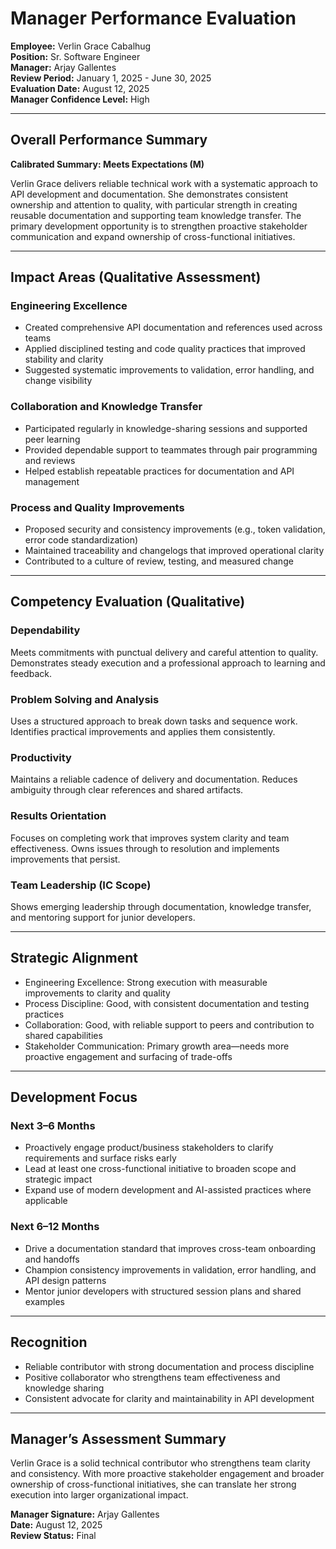 # Manager Performance Evaluation

**Employee:** Verlin Grace Cabalhug  
**Position:** Sr. Software Engineer  
**Manager:** Arjay Gallentes  
**Review Period:** January 1, 2025 - June 30, 2025  
**Evaluation Date:** August 12, 2025  
**Manager Confidence Level:** High

---

## Overall Performance Summary

**Calibrated Summary: Meets Expectations (M)**

Verlin Grace delivers reliable technical work with a systematic approach to API development and documentation. She demonstrates consistent ownership and attention to quality, with particular strength in creating reusable documentation and supporting team knowledge transfer. The primary development opportunity is to strengthen proactive stakeholder communication and expand ownership of cross-functional initiatives.

---

## Impact Areas (Qualitative Assessment)

### Engineering Excellence
- Created comprehensive API documentation and references used across teams
- Applied disciplined testing and code quality practices that improved stability and clarity
- Suggested systematic improvements to validation, error handling, and change visibility

### Collaboration and Knowledge Transfer
- Participated regularly in knowledge-sharing sessions and supported peer learning
- Provided dependable support to teammates through pair programming and reviews
- Helped establish repeatable practices for documentation and API management

### Process and Quality Improvements
- Proposed security and consistency improvements (e.g., token validation, error code standardization)
- Maintained traceability and changelogs that improved operational clarity
- Contributed to a culture of review, testing, and measured change

---

## Competency Evaluation (Qualitative)

### Dependability
Meets commitments with punctual delivery and careful attention to quality. Demonstrates steady execution and a professional approach to learning and feedback.

### Problem Solving and Analysis
Uses a structured approach to break down tasks and sequence work. Identifies practical improvements and applies them consistently.

### Productivity
Maintains a reliable cadence of delivery and documentation. Reduces ambiguity through clear references and shared artifacts.

### Results Orientation
Focuses on completing work that improves system clarity and team effectiveness. Owns issues through to resolution and implements improvements that persist.

### Team Leadership (IC Scope)
Shows emerging leadership through documentation, knowledge transfer, and mentoring support for junior developers.

---

## Strategic Alignment
- Engineering Excellence: Strong execution with measurable improvements to clarity and quality
- Process Discipline: Good, with consistent documentation and testing practices
- Collaboration: Good, with reliable support to peers and contribution to shared capabilities
- Stakeholder Communication: Primary growth area—needs more proactive engagement and surfacing of trade-offs

---

## Development Focus

### Next 3–6 Months
- Proactively engage product/business stakeholders to clarify requirements and surface risks early
- Lead at least one cross-functional initiative to broaden scope and strategic impact
- Expand use of modern development and AI-assisted practices where applicable

### Next 6–12 Months
- Drive a documentation standard that improves cross-team onboarding and handoffs
- Champion consistency improvements in validation, error handling, and API design patterns
- Mentor junior developers with structured session plans and shared examples

---

## Recognition
- Reliable contributor with strong documentation and process discipline
- Positive collaborator who strengthens team effectiveness and knowledge sharing
- Consistent advocate for clarity and maintainability in API development

---

## Manager’s Assessment Summary
Verlin Grace is a solid technical contributor who strengthens team clarity and consistency. With more proactive stakeholder engagement and broader ownership of cross-functional initiatives, she can translate her strong execution into larger organizational impact.

**Manager Signature:** Arjay Gallentes  
**Date:** August 12, 2025  
**Review Status:** Final
